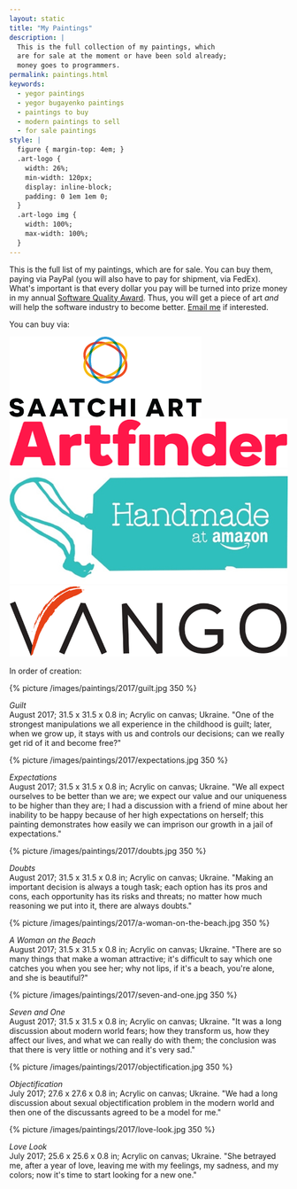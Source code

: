 ```yaml
---
layout: static
title: "My Paintings"
description: |
  This is the full collection of my paintings, which
  are for sale at the moment or have been sold already;
  money goes to programmers.
permalink: paintings.html
keywords:
  - yegor paintings
  - yegor bugayenko paintings
  - paintings to buy
  - modern paintings to sell
  - for sale paintings
style: |
  figure { margin-top: 4em; }
  .art-logo {
    width: 26%;
    min-width: 120px;
    display: inline-block;
    padding: 0 1em 1em 0;
  }
  .art-logo img {
    width: 100%;
    max-width: 100%;
  }
---
```


This is the full list of my paintings, which are for sale. You can buy
them, paying via PayPal (you will also have to pay for shipment,
via FedEx). What's important is that
every dollar you pay will be turned into prize money in my annual
[Software Quality Award](/award.html). Thus, you will get a piece
of art _and_ will help the software industry to become better.
[Email me](mailto:paintings@yegor256.com) if interested.

You can buy via:

<div class="art-logo">
  <a href="https://www.saatchiart.com/yegor256">
    <img src="/images/paintings/saatchiart.png"/></a></div>
<div class="art-logo">
  <a href="https://www.artfinder.com/yegor256#/">
    <img src="/images/paintings/artfinder.png"/></a></div>
<div class="art-logo">
  <a href="https://www.amazon.com/handmade/yegor256">
    <img src="/images/paintings/amazon-handmade.png"/></a></div>
<div class="art-logo">
  <a href="https://www.vangoart.co/yegor256">
    <img src="/images/paintings/vangoart.png"/></a></div>

<!--
ugallery.com - applied
newbloodart.com - applied
riseart.com - submitted three picsπ
shairart.com - form doesn't work
-->

In order of creation:

{% picture /images/paintings/2017/guilt.jpg 350 %}

_Guilt_<br/>
August 2017;
31.5 x 31.5 x 0.8 in;
Acrylic on canvas;
Ukraine.
"One of the strongest manipulations we all experience in the childhood is guilt;
later, when we grow up, it stays with us and controls our decisions;
can we really get rid of it and become free?"

{% picture /images/paintings/2017/expectations.jpg 350 %}

_Expectations_<br/>
August 2017;
31.5 x 31.5 x 0.8 in;
Acrylic on canvas;
Ukraine.
"We all expect ourselves to be better than we are;
we expect our value and our uniqueness to be higher than they are;
I had a discussion with a friend of mine about her inability to be happy because of her high expectations on herself;
this painting demonstrates how easily we can imprison our growth in a jail of expectations."

{% picture /images/paintings/2017/doubts.jpg 350 %}

_Doubts_<br/>
August 2017;
31.5 x 31.5 x 0.8 in;
Acrylic on canvas;
Ukraine.
"Making an important decision is always a tough task;
each option has its pros and cons, each opportunity has its risks and threats;
no matter how much reasoning we put into it, there are always doubts."

{% picture /images/paintings/2017/a-woman-on-the-beach.jpg 350 %}

_A Woman on the Beach_<br/>
August 2017;
31.5 x 31.5 x 0.8 in;
Acrylic on canvas;
Ukraine.
"There are so many things that make a woman attractive;
it's difficult to say which one catches you when you see her;
why not lips, if it's a beach, you're alone, and she is beautiful?"

{% picture /images/paintings/2017/seven-and-one.jpg 350 %}

_Seven and One_<br/>
August 2017;
31.5 x 31.5 x 0.8 in;
Acrylic on canvas;
Ukraine.
"It was a long discussion about modern world fears; how they transform us, how they affect
our lives, and what we can really do with them; the conclusion
was that there is very little or nothing and it's very sad."

{% picture /images/paintings/2017/objectification.jpg 350 %}

_Objectification_<br/>
July 2017;
27.6 x 27.6 x 0.8 in;
Acrylic on canvas;
Ukraine.
"We had a long discussion about sexual objectification problem in the
modern world and then one of the discussants agreed to be a model for me."

{% picture /images/paintings/2017/love-look.jpg 350 %}

_Love Look_<br/>
July 2017;
25.6 x 25.6 x 0.8 in;
Acrylic on canvas;
Ukraine.
"She betrayed me, after a year of love, leaving me with my feelings,
my sadness, and my colors; now it's time to start looking for a new one."

